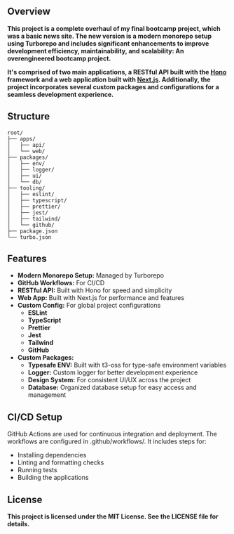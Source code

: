 ## Overview

**This project is a complete overhaul of my final bootcamp project, which was a basic news site. The new version is a modern 
monorepo setup using Turborepo and includes significant enhancements to improve development efficiency, maintainability, and 
scalability: An overengineered bootcamp project.**

**It's comprised of two main applications, a RESTful API built with the [Hono](https://hono.dev) framework and a web application built with [Next.js](https://nextjs.org).
Additionally, the project incorporates several custom packages and configurations for a seamless development experience.**


## Structure

```plaintext
root/
├── apps/
│   ├── api/
│   └── web/
├── packages/
│   ├── env/
│   ├── logger/
│   ├── ui/
│   └── db/
├── tooling/
│   ├── eslint/
│   ├── typescript/
│   ├── prettier/
│   ├── jest/
│   ├── tailwind/
│   └── github/
├── package.json
└── turbo.json
```

## Features
- **Modern Monorepo Setup:** Managed by Turborepo
- **GitHub Workflows:** For CI/CD
- **RESTful API:** Built with Hono for speed and simplicity
- **Web App:** Built with Next.js for performance and features
- **Custom Config:** For global project configurations
  - **ESLint** 
  - **TypeScript**
  - **Prettier**
  - **Jest**
  - **Tailwind**
  - **GitHub**
- **Custom Packages:**
  - **Typesafe ENV:** Built with t3-oss for type-safe environment variables
  - **Logger:** Custom logger for better development experience
  - **Design System:** For consistent UI/UX across the project
  - **Database:** Organized database setup for easy access and management

## CI/CD Setup
GitHub Actions are used for continuous integration and deployment. The workflows are configured in .github/workflows/. It includes steps for:

- Installing dependencies
- Linting and formatting checks
- Running tests
- Building the applications

## License
**This project is licensed under the MIT License. See the LICENSE file for details.**
